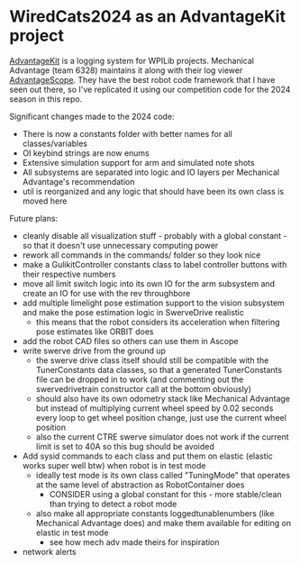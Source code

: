 # WiredCats2024 as an AdvantageKit project

[AdvantageKit](https://github.com/Mechanical-Advantage/AdvantageKit) is a logging system for WPILib projects. Mechanical Advantage (team 6328) maintains it along with their log viewer [AdvantageScope](https://github.com/Mechanical-Advantage/AdvantageScope). They have the best robot code framework that I have seen out there, so I've replicated it using our competition code for the 2024 season in this repo.

Significant changes made to the 2024 code:
 - There is now a constants folder with better names for all classes/variables
 - OI keybind strings are now enums
 - Extensive simulation support for arm and simulated note shots
 - All subsystems are separated into logic and IO layers per Mechanical Advantage's recommendation
 - util is reorganized and any logic that should have been its own class is moved here

Future plans:
 - cleanly disable all visualization stuff - probably with a global constant - so that it doesn't use unnecessary computing power
 - rework all commands in the commands/ folder so they look nice
 - make a GulikitController constants class to label controller buttons with their respective numbers
 - move all limit switch logic into its own IO for the arm subsystem and create an IO for use with the rev throughbore
 - add multiple limelight pose estimation support to the vision subsystem and make the pose estimation logic in SwerveDrive realistic
    - this means that the robot considers its acceleration when filtering pose estimates like ORBIT does
 - add the robot CAD files so others can use them in Ascope
 - write swerve drive from the ground up
    - the swerve drive class itself should still be compatible with the TunerConstants data classes, so that a generated TunerConstants file can be dropped in to work (and commenting out the swervedrivetrain constructor call at the bottom obviously)
    - should also have its own odometry stack like Mechanical Advantage but instead of multiplying current wheel speed by 0.02 seconds every loop to get wheel position change, just use the current wheel position
    - also the current CTRE swerve simulator does not work if the current limit is set to 40A so this bug should be avoided
 - Add sysid commands to each class and put them on elastic (elastic works super well btw) when robot is in test mode
    - ideally test mode is its own class called "TuningMode" that operates at the same level of abstraction as RobotContainer does
      - CONSIDER using a global constant for this - more stable/clean than trying to detect a robot mode
    - also make all appropriate constants loggedtunablenumbers (like Mechanical Advantage does) and make them available for editing on elastic in test mode
      - see how mech adv made theirs for inspiration
 - network alerts
